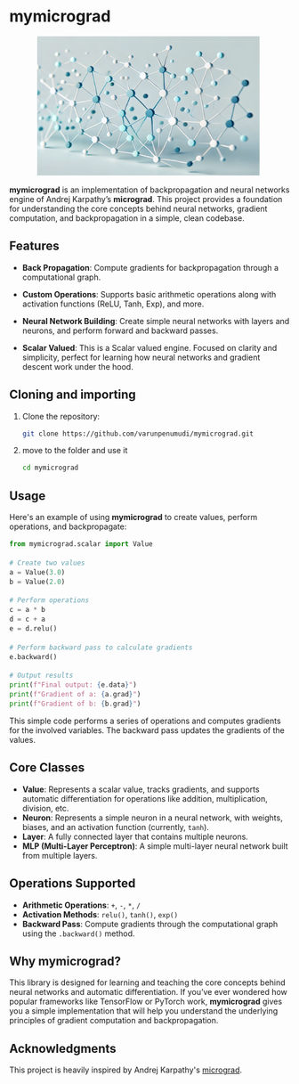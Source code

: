 # **mymicrograd**

<p align="center">
   <img src="assets/image.png" width=400 height=250> <img>
<p>

**mymicrograd** is an implementation of backpropagation and neural networks engine of Andrej Karpathy’s **micrograd**. This project provides a foundation for understanding the core concepts behind neural networks, gradient computation, and backpropagation in a simple, clean codebase.

## **Features**

- **Back Propagation**: Compute gradients for backpropagation through a computational graph.

- **Custom Operations**: Supports basic arithmetic operations along with activation functions (ReLU, Tanh, Exp), and more.

- **Neural Network Building**: Create simple neural networks with layers and neurons, and perform forward and backward passes.

- **Scalar Valued**: This is a Scalar valued engine. Focused on clarity and simplicity, perfect for learning how neural networks and gradient descent work under the hood.

## **Cloning and importing**

1. Clone the repository:

   ```bash
   git clone https://github.com/varunpenumudi/mymicrograd.git
   ```

2. move to the folder and use it
   ```bash
   cd mymicrograd
   ```

## **Usage**

Here's an example of using **mymicrograd** to create values, perform operations, and backpropagate:

```python
from mymicrograd.scalar import Value

# Create two values
a = Value(3.0)
b = Value(2.0)

# Perform operations
c = a * b
d = c + a
e = d.relu()

# Perform backward pass to calculate gradients
e.backward()

# Output results
print(f"Final output: {e.data}")
print(f"Gradient of a: {a.grad}")
print(f"Gradient of b: {b.grad}")
```

This simple code performs a series of operations and computes gradients for the involved variables. The backward pass updates the gradients of the values.

## **Core Classes**

- **Value**: Represents a scalar value, tracks gradients, and supports automatic differentiation for operations like addition, multiplication, division, etc.
- **Neuron**: Represents a simple neuron in a neural network, with weights, biases, and an activation function (currently, `tanh`).
- **Layer**: A fully connected layer that contains multiple neurons.
- **MLP (Multi-Layer Perceptron)**: A simple multi-layer neural network built from multiple layers.

## **Operations Supported**

- **Arithmetic Operations**: `+`, `-`, `*`, `/`
- **Activation Methods**: `relu()`, `tanh()`, `exp()`
- **Backward Pass**: Compute gradients through the computational graph using the `.backward()` method.

## **Why mymicrograd?**

This library is designed for learning and teaching the core concepts behind neural networks and automatic differentiation. If you’ve ever wondered how popular frameworks like TensorFlow or PyTorch work, **mymicrograd** gives you a simple implementation that will help you understand the underlying principles of gradient computation and backpropagation.

## **Acknowledgments**

This project is heavily inspired by Andrej Karpathy's [micrograd](https://github.com/karpathy/micrograd).
